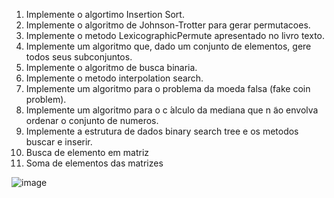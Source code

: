 1. Implemente o algortimo Insertion Sort.
2. Implemente o algoritmo de Johnson-Trotter para gerar permutacoes.
3. Implemente o metodo LexicographicPermute apresentado no livro texto.
4. Implemente um algoritmo que, dado um conjunto de elementos, gere todos seus subconjuntos.
5. Implemente o algoritmo de busca binaria.
6. Implemente o metodo interpolation search.
7. Implemente um algoritmo para o problema da moeda falsa (fake coin problem).
8. Implemente um algoritmo para o c ́alculo da mediana que n ̃ao envolva ordenar o conjunto de numeros.
9. Implemente a estrutura de dados binary search tree e os metodos buscar e inserir.
10. Busca de elemento em matriz
11. Soma de elementos das matrizes




![image](https://user-images.githubusercontent.com/107331651/174921623-1c245352-4a99-4e75-b3e9-c8bfc8f3badb.png)
